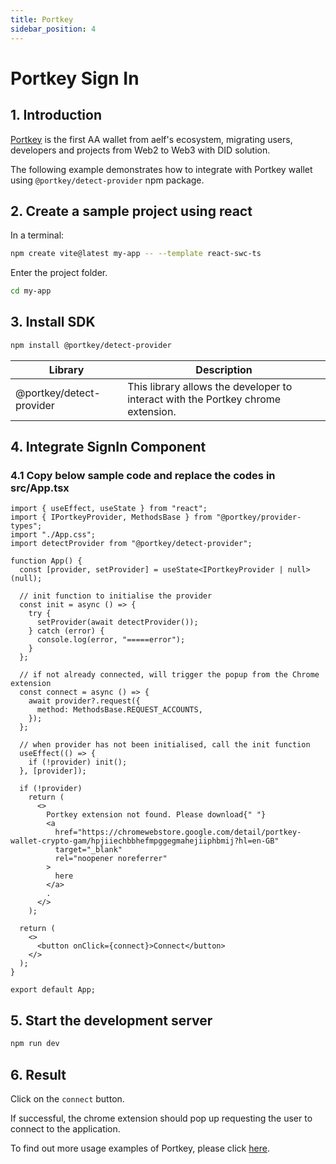 ```yaml
---
title: Portkey
sidebar_position: 4
---
```


# Portkey Sign In

## 1. Introduction

[Portkey](https://portkey.finance/) is the first AA wallet from aelf's ecosystem, migrating users, developers and projects from Web2 to Web3 with DID solution.

The following example demonstrates how to integrate with Portkey wallet using `@portkey/detect-provider` npm package.

## 2. Create a sample project using react

In a terminal:

```bash copy
npm create vite@latest my-app -- --template react-swc-ts
```

Enter the project folder.

```bash copy
cd my-app
```

## 3. Install SDK

```bash copy
npm install @portkey/detect-provider
```

| Library                  | Description                                                                      |
| ------------------------ | -------------------------------------------------------------------------------- |
| @portkey/detect-provider | This library allows the developer to interact with the Portkey chrome extension. |

## 4. Integrate SignIn Component

### 4.1 Copy below sample code and replace the codes in src/App.tsx

```tsx title="src/App.tsx" showLineNumbers
import { useEffect, useState } from "react";
import { IPortkeyProvider, MethodsBase } from "@portkey/provider-types";
import "./App.css";
import detectProvider from "@portkey/detect-provider";

function App() {
  const [provider, setProvider] = useState<IPortkeyProvider | null>(null);

  // init function to initialise the provider
  const init = async () => {
    try {
      setProvider(await detectProvider());
    } catch (error) {
      console.log(error, "=====error");
    }
  };

  // if not already connected, will trigger the popup from the Chrome extension
  const connect = async () => {
    await provider?.request({
      method: MethodsBase.REQUEST_ACCOUNTS,
    });
  };

  // when provider has not been initialised, call the init function
  useEffect(() => {
    if (!provider) init();
  }, [provider]);

  if (!provider)
    return (
      <>
        Portkey extension not found. Please download{" "}
        <a
          href="https://chromewebstore.google.com/detail/portkey-wallet-crypto-gam/hpjiiechbbhefmpggegmahejiiphbmij?hl=en-GB"
          target="_blank"
          rel="noopener noreferrer"
        >
          here
        </a>
        .
      </>
    );

  return (
    <>
      <button onClick={connect}>Connect</button>
    </>
  );
}

export default App;
```

## 5. Start the development server

```bash
npm run dev
```

## 6. Result

Click on the `connect` button.

If successful, the chrome extension should pop up requesting the user to connect to the application.

To find out more usage examples of Portkey, please click [here](https://doc.portkey.finance/).
